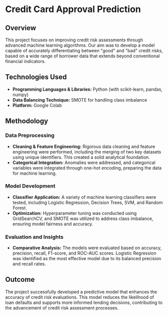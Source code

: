 # Credit Card Approval Prediction

## Overview
This project focuses on improving credit risk assessments through advanced machine learning algorithms. Our aim was to develop a model capable of accurately differentiating between "good" and "bad" credit risks, based on a wide range of borrower data that extends beyond conventional financial indicators.

## Technologies Used
- **Programming Languages & Libraries:** Python (with scikit-learn, pandas, numpy)
- **Data Balancing Technique:** SMOTE for handling class imbalance
- **Platform:** Google Colab

## Methodology

### Data Preprocessing
- **Cleaning & Feature Engineering:** Rigorous data cleaning and feature engineering were performed, including the merging of two key datasets using unique identifiers. This created a solid analytical foundation.
- **Categorical Integration:** Anomalies were addressed, and categorical variables were integrated through one-hot encoding, preparing the data for machine learning.

### Model Development
- **Classifier Application:** A variety of machine learning classifiers were tested, including Logistic Regression, Decision Trees, SVM, and Random Forest.
- **Optimization:** Hyperparameter tuning was conducted using GridSearchCV, and SMOTE was utilized to address class imbalance, ensuring model fairness and accuracy.

### Evaluation and Insights
- **Comparative Analysis:** The models were evaluated based on accuracy, precision, recall, F1-score, and ROC-AUC scores. Logistic Regression was identified as the most effective model due to its balanced precision and recall rates.

## Outcome
The project successfully developed a predictive model that enhances the accuracy of credit risk evaluations. This model reduces the likelihood of loan defaults and supports more informed lending decisions, contributing to the advancement of credit risk assessment processes.

